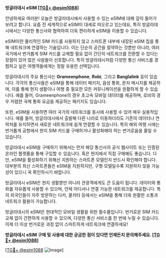 **방글라데시 eSIM [[TG💪+ @esim1088](https://t.me/s/esim1088)]**

안녕하세요 여러분! 오늘은 방글라데시에서 사용할 수 있는 eSIM에 대해 깊이 들어가 보려고 합니다. 요즘 전 세계적으로 eSIM이 대세로 떠오르고 있는데요, 특히 방글라데시에서는 다양한 통신사와 협력하여 더욱 편리하게 eSIM을 이용할 수 있습니다.

eSIM이란 물리적인 SIM 카드를 사용하지 않고 스마트폰 내부에 내장된 eSIM 칩을 통해 네트워크에 연결하는 기술입니다. 이는 단순히 공간을 절약하는 것뿐만 아니라, 여러 국가에서 번거롭게 SIM 카드를 교체할 필요 없이 간단히 네트워크를 전환할 수 있다는 장점이 있어 많은 사람들이 선호합니다. 특히 방글라데시처럼 다양한 통신 서비스를 경험하고 싶은 여행객들에게는 정말 유용한 선택입니다.

방글라데시의 주요 통신사는 **Grameenphone**, **Robi**, 그리고 **Banglalink** 등이 있습니다. 각각의 통신사들은 eSIM을 통해 데이터 패키지, 음성 통화, 문자 메시지를 제공하며, 이를 통해 현지 생활이나 여행 중 필요한 모든 커뮤니케이션을 원활하게 할 수 있습니다. 예를 들어, Grameenphone의 경우 초고속 모바일 데이터를 제공하며, 로비의 경우 저렴한 국제 통화 요금을 제공하는 패키지도 있습니다.

또한, eSIM을 사용하면 여러 국가의 네트워크를 동시에 사용할 수 있어 매우 실용적입니다. 예를 들어, 방글라데시에서 출발해 다른 나라로 이동하더라도 기존의 데이터나 연락처를 유지하면서 새로운 네트워크에 쉽게 연결할 수 있습니다. 특히 해외 여행 시에는 번거롭게 공항에서 현지 SIM 카드를 구매하거나 활성화해야 하는 번거로움을 줄일 수 있습니다.

방글라데시 eSIM을 구매하기 위해서는 먼저 해당 통신사의 공식 웹사이트 또는 인증된 온라인 플랫폼을 통해 구입할 수 있습니다. 혹은 현지에서 직접 구매해도 좋습니다. 다만, eSIM을 활성화하기 위해선 지원하는 스마트폰 모델인지 반드시 확인해야 합니다. 대부분의 최신 스마트폰들은 eSIM을 지원하지만, 구형 모델일수록 지원하지 않을 가능성이 있으니 꼭 확인하시기 바랍니다.

방글라데시 eSIM은 현지 생활뿐만 아니라 관광객에게도 큰 도움이 됩니다. 데이터와 통화를 자유롭게 사용할 수 있으며, 언제 어디서나 연결 가능한 네트워크를 제공합니다. 특히 외국인들이 자주 방문하는 다카, 콜카타 등에서는 eSIM을 통해 더욱 원활한 소통과 네트워크 활용이 가능합니다.

방글라데시의 eSIM은 현대적인 모바일 생활을 위한 필수품입니다. 번거로운 SIM 카드 교체 없이 간편하게 사용할 수 있으며, 다양한 통신 서비스를 한 번에 누릴 수 있습니다. 이제 더 이상 번거로운 과정 없이 스마트하게 네트워크에 연결하세요!

**방글라데시 eSIM 구매 및 사용에 대한 궁금한 점이 있다면 언제든지 문의해주세요. [[TG💪+ @esim1088](https://t.me/s/esim1088)]**

[[TG💪+ @esim1088](https://t.me/s/esim1088) ![Image](https://i.postimg.cc/Y0z9fWf4/image.png)]